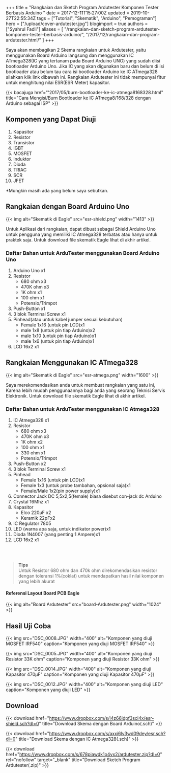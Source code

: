 +++
title = "Rangkaian dan Sketch Program Ardutester Komponen Tester Berbasis Arduino "
date = 2017-12-11T15:27:00Z
updated = 2019-10-27T22:55:34Z
tags = ["Tutorial", "Skematik", "Arduino", "Pemograman"]
hero = ["/upload/cover-ardutester.jpg"]
blogimport = true 
authors = ["Syahrul Fadli"]
aliases = [
    "/rangkaian-dan-sketch-program-ardutester-komponen-tester-berbasis-arduino/",
    "/2017/12/rangkaian-dan-program-ardutester.html/"
]
+++

Saya akan membagikan 2 Skema rangkaian untuk Ardutester, yaitu menggunakan Board Arduino langsung dan menggunakan IC ATmega328(IC yang tertanam pada Board Arduino UNO) yang sudah diisi bootloader Arduino Uno. Jika IC yang akan digunakan baru dan belum di isi bootloader atau belum tau cara isi bootloader Arduino ke IC ATmega328 silahkan klik link dibawah ini. Rangkaian Ardutester ini tidak mempunyai fitur untuk menghitung nilai ESR(ESR Meter) kapasitor. 

{{< bacajuga href='"2017/05/burn-bootloader-ke-ic-atmega8168328.html"  title="Cara Mengisi/Burn Bootloader ke IC ATmega8/168/328 dengan Arduino sebagai ISP" >}}

## Komponen yang Dapat Diuji

<ol><li>Kapasitor</li><li>Resistor</li><li>Transistor</li><li>IGBT</li><li>MOSFET</li><li>Induktor</li><li>Dioda</li><li>TRIAC</li><li>SCR</li><li>JFET</li></ol>

*Mungkin masih ada yang belum saya sebutkan. 

## Rangkaian dengan Board Arduino Uno

{{< img alt="Skematik di Eagle" src="esr-shield.png" width="1413" >}}

Untuk Aplikasi dari rangkaian, dapat dibuat sebagai Shield Arduino Uno untuk pengguna yang memiliki IC Atmega328 terbatas atau hanya untuk praktek saja. Untuk download file skematik Eagle lihat di akhir artikel. 

### Daftar Bahan untuk ArduTester menggunakan Board Arduino Uno

<ol><li>Arduino Uno x1</li><li>Resistor<ul><li>680 ohm x3</li><li>470K ohm x3</li><li>1K ohm x1</li><li>100 ohm  x1</li><li>Potensio/Trimpot</li></ul></li><li>Push-Button x1</li><li>3 blok Terminal Screw x1</li><li>Pinhead(atau untuk kabel jumper sesuai kebutuhan)<ul><li>Female 1x16 (untuk pin LCD)x1</li><li>male 1x8 (untuk pin tiap Arduino)x2</li><li>male 1x10 (untuk pin tiap Arduino)x1</li><li>male 1x6 (untuk pin tiap Arduino)x1</li></ul></li><li>LCD 16x2 x1</li></ol>

## Rangkaian Menggunakan IC ATmega328

{{< img alt="Skematik di Eagle" src="esr-atmega.png" width="1600" >}}

Saya merekomendasikan anda untuk membuat rangkaian yang satu ini, Karena lebih mudah penggunaannya bagi anda yang seorang Teknisi Servis Elektronik. Untuk download file skematik Eagle lihat di akhir artikel. 

### Daftar Bahan untuk ArduTester menggunakan IC Atmega328
<ol><li>IC Atmega328 x1</li><li>Resistor<ul><li>680 ohm x3</li><li>470K ohm x3</li><li>1K ohm x2</li><li>100 ohm  x1</li><li>330 ohm x1</li><li>Potensio/Trimpot</li></ul></li><li>Push-Button x2</li><li>3 blok Terminal Screw x1</li><li>Pinhead<ul><li>Female 1x16 (untuk pin LCD)x1</li><li>Female 1x3 (untuk probe tambahan, opsional saja)x1</li><li>Female/Male 1x2(pin power supply)x1</li></ul></li><li>Connector Jack DC 5,5x2,5(female) biasa disebut con-jack dc Arduino</li><li>Crystal 16Mhz x1</li><li>Kapasitor<ul><li>Elco 220μF x2</li><li>Keramik 22pFx2</li></ul></li><li>IC Regulator 7805</li><li>LED (warna apa saja, untuk indikator power)x1</li><li>Dioda 1N4007 (yang penting 1 Ampere)x1</li><li>LCD 16x2 x1</li></ol><br /><br />

<blockquote><b>Tips</b><br />Untuk Resistor 680 ohm dan 470k ohm direkomendasikan resistor dengan toleransi 1%(coklat) untuk mendapatkan hasil nilai komponen yang lebih akurat</blockquote>

<h4>Referensi Layout Board PCB Eagle</h4>{{< img alt="Board Ardutester" src="board-Ardutester.png" width="1024" >}}

## Hasil Uji Coba

{{< img src="DSC_0008.JPG" width="400" alt="Komponen yang diuji MOSFET IRF540" caption="Komponen yang diuji MOSFET IRF540" >}}

{{< img src="DSC_0005.JPG" width="400" alt="Komponen yang diuji Resistor 33K ohm" caption="Komponen yang diuji Resistor 33K ohm" >}}

{{< img src="DSC_0014.JPG" width="400" alt="Komponen yang diuji Kapasitor 470μF" caption="Komponen yang diuji Kapasitor 470μF" >}}

{{< img src="DSC_0012.JPG" width="400" alt="Komponen yang diuji LED" caption="Komponen yang diuji LED" >}}

## Download
{{< download href="https://www.dropbox.com/s/i4z66idpf3sci4x/esr-shield.sch?dl=0" title="Download Skema dengan Board Arduino(.sch)" >}}

{{< download href="https://www.dropbox.com/s/axxi6lv3wd09dey/esr.sch?dl=0" title="Download Skema dengan IC Atmega328(.sch)" >}}

{{< download href="https://www.dropbox.com/s/678piawdk1o4vx2/ardutester.zip?dl=0" rel="nofollow" target="_blank" title="Download Sketch Program Ardutester(.zip)" >}}
